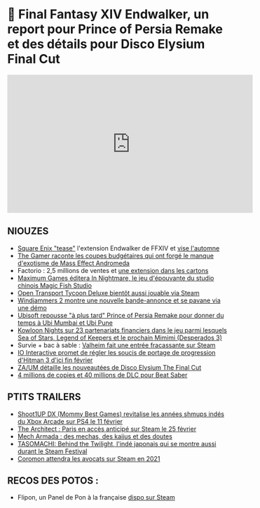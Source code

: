 # 🧇 Final Fantasy XIV Endwalker, un report pour Prince of Persia Remake et des détails pour Disco Elysium Final Cut

<iframe width="560" height="315" src="https://www.youtube.com/embed/r_0yjcj9Z90" frameborder="0" allow="accelerometer; autoplay; clipboard-write; encrypted-media; gyroscope; picture-in-picture" allowfullscreen></iframe> 

## NIOUZES

- [Square Enix "tease"](https://www.youtube.com/watch?v=7-bkJ2ZoW6k ) l'extension Endwalker de FFXIV et [vise l'automne](https://www.gamekult.com/actualite/la-nouvelle-extension-final-fantasy-14-endwalker-sortira-en-fin-d-annee-2021-aussi-sur-ps5-3050835779.html)
- [The Gamer raconte les coupes budgétaires qui ont forgé le manque d'exotisme de Mass Effect Andromeda](https://www.thegamer.com/mass-effect-andromeda-cut-content-alien-species/)
- Factorio : 2,5 millions de ventes et [une extension dans les cartons](https://twitter.com/Nibellion/status/1357692373480984579)
- [Maximum Games éditera In Nightmare, le jeu d'épouvante du studio chinois Magic Fish Studio](https://www.youtube.com/watch?v=4qkZnETd2hU)
- [Open Transport Tycoon Deluxe bientôt aussi jouable via Steam](https://www.rockpapershotgun.com/open-transport-tycoon-deluxe-is-coming-to-steam?utm_source=feedburner&utm_medium=feed&utm_campaign=Feed%3A+RockPaperShotgun+%28Rock%2C+Paper%2C+Shotgun%29 )
- [Windjammers 2 montre une nouvelle bande-annonce et se pavane via une démo](https://www.youtube.com/watch?v=LXEpvazE3xk)
- [Ubisoft repousse "à plus tard" Prince of Persia Remake pour donner du temps à Ubi Mumbai et Ubi Pune](https://www.gamekult.com/actualite/le-remake-de-prince-of-persia-les-sables-du-temps-n-a-plus-de-date-de-sortie-3050835777.htm)
- [Kowloon Nights sur 23 partenariats financiers dans le jeu parmi lesquels Sea of Stars, Legend of Keepers et le prochain Mimimi (Desperados 3)](https://www.thegamer.com/kowloon-nights-partners-with-indie-studios-to-fund-23-games/)
- Survie + bac à sable : [Valheim fait une entrée fracassante sur Steam](https://www.pcgamer.com/valheim-tops-best-seller-list-as-it-enters-the-top-10-steam-games/)
- [IO Interactive promet de régler les soucis de portage de progression d'Hitman 3 d'ici fin février](https://www.pcgamer.com/hitman-3s-location-import-function-will-be-live-by-the-end-of-february/)
- [ZA/UM détaille les nouveautées de Disco Elysium The Final Cut](https://gamerant.com/disco-elysium-final-cut-edition-content-features-new-area-quests/)
- [4 millions de copies et 40 millions de DLC pour Beat Saber](https://www.oculus.com/blog/from-bear-to-bull-how-oculus-quest-2-is-changing-the-game-for-vr/?utm_source=rakuten&utm_medium=affiliate&utm_campaign=TnL5HPStwNw-5IIxeXah26NlgetgkJk6dg&MID=43993)

## PTITS TRAILERS

- [Shoot1UP DX (Mommy Best Games) revitalise les années shmups indés du Xbox Arcade sur PS4 le 11 février](https://www.youtube.com/watch?v=stryUaTeHu4 )
- [The Architect : Paris en accès anticipé sur Steam le 25 février](https://www.youtube.com/watch?v=asm2umEz3rQ)
- [Mech Armada : des mechas, des kaijus et des doutes](https://www.youtube.com/watch?v=y9Ejk65HAco&feature=emb_title)
- [TASOMACHI: Behind the Twilight, l'indé japonais qui se montre aussi durant le Steam Festival](https://store.steampowered.com/app/1015890/_/ )
- [Coromon attendra les avocats sur Steam en 2021](https://www.youtube.cokm/watch?v=UTQvifz8Qus)

## RECOS DES POTOS :

- Flipon, un Panel de Pon à la française [dispo sur Steam](https://store.steampowered.com/app/1285020/Flipon/)
